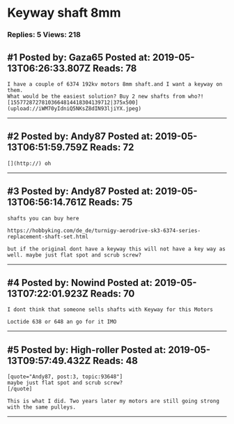 # Keyway shaft 8mm

### Replies: 5 Views: 218

## \#1 Posted by: Gaza65 Posted at: 2019-05-13T06:26:33.807Z Reads: 78

```
I have a couple of 6374 192kv motors 8mm shaft.and I want a keyway on them.
What would be the easiest solution? Buy 2 new shafts from who?![15577287278103664814418304139712|375x500](upload://iWM70yIdniQ5NKsZ8dIN93ljiYX.jpeg)
```

---
## \#2 Posted by: Andy87 Posted at: 2019-05-13T06:51:59.759Z Reads: 72

```
[](http://) oh
```

---
## \#3 Posted by: Andy87 Posted at: 2019-05-13T06:56:14.761Z Reads: 75

```
shafts you can buy here

https://hobbyking.com/de_de/turnigy-aerodrive-sk3-6374-series-replacement-shaft-set.html

but if the original dont have a keyway this will not have a key way as well. maybe just flat spot and scrub screw?
```

---
## \#4 Posted by: Nowind Posted at: 2019-05-13T07:22:01.923Z Reads: 70

```
I dont think that someone sells shafts with Keyway for this Motors

Loctide 638 or 648 an go for it IMO
```

---
## \#5 Posted by: High-roller Posted at: 2019-05-13T09:57:49.432Z Reads: 48

```
[quote="Andy87, post:3, topic:93648"]
maybe just flat spot and scrub screw?
[/quote]

This is what I did. Two years later my motors are still going strong with the same pulleys.
```

---
